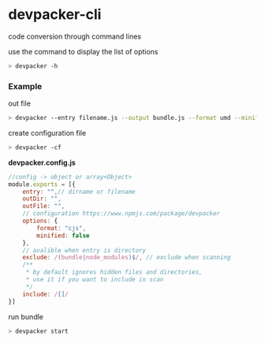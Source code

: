# devpacker-cli

code conversion through command lines

use the command to display the list of options

```bash
> devpacker -h
```
### Example

out file

```bash
> devpacker --entry filename.js --output bundle.js --format umd --minified true
```

create configuration file

```bash
> devpacker -cf
```

**devpacker.config.js**

```javascript
//config -> object or array<Object>
module.exports = [{
    entry: "",// dirname or filename
    outDir: "", 
    outFile: "",
    // configuration https://www.npmjs.com/package/devpacker
    options: {
        format: "cjs",
        minified: false
    },
    // avalible when entry is directory
    exclude: /(bundle|node_modules)$/, // exclude when scanning
    /**
     * by default ignores hidden files and directories,
     * use it if you want to include in scan
     */
    include: /[]/ 
}]
```

run bundle

```bash
> devpacker start
```